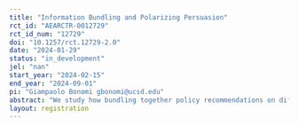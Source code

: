 ```yaml
---
title: "Information Bundling and Polarizing Persuasion"
rct_id: "AEARCTR-0012729"
rct_id_num: "12729"
doi: "10.1257/rct.12729-2.0"
date: "2024-01-29"
status: "in_development"
jel: "nan"
start_year: "2024-02-15"
end_year: "2024-09-01"
pi: "Giampaolo Bonomi gbonomi@ucsd.edu"
abstract: "We study how bundling together policy recommendations on different policy issues affects voters' policy views. Voters are randomized into (i) treatment messages, each consisting of policy recommendations on two policy issues, and (ii) control messages, where policy recommendations are sent separately.  The issues bundled differ in ideological value, policy domain, and complexity. We investigate the presence of belief spillovers across policy domains, and the role played by trust and identity in explaining these spillovers."
layout: registration
---
```


